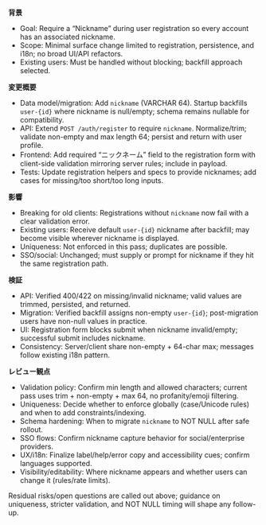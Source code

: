 **背景**
- Goal: Require a “Nickname” during user registration so every account has an associated nickname.
- Scope: Minimal surface change limited to registration, persistence, and i18n; no broad UI/API refactors.
- Existing users: Must be handled without blocking; backfill approach selected.

**変更概要**
- Data model/migration: Add `nickname` (VARCHAR 64). Startup backfills `user-{id}` where nickname is null/empty; schema remains nullable for compatibility.
- API: Extend `POST /auth/register` to require `nickname`. Normalize/trim; validate non-empty and max length 64; persist and return with user profile.
- Frontend: Add required “ニックネーム” field to the registration form with client-side validation mirroring server rules; include in payload.
- Tests: Update registration helpers and specs to provide nicknames; add cases for missing/too short/too long inputs.

**影響**
- Breaking for old clients: Registrations without `nickname` now fail with a clear validation error.
- Existing users: Receive default `user-{id}` nickname after backfill; may become visible wherever nickname is displayed.
- Uniqueness: Not enforced in this pass; duplicates are possible.
- SSO/social: Unchanged; must supply or prompt for nickname if they hit the same registration path.

**検証**
- API: Verified 400/422 on missing/invalid nickname; valid values are trimmed, persisted, and returned.
- Migration: Verified backfill assigns non-empty `user-{id}`; post-migration users have non-null values in practice.
- UI: Registration form blocks submit when nickname invalid/empty; successful submit includes nickname.
- Consistency: Server/client share non-empty + 64-char max; messages follow existing i18n pattern.

**レビュー観点**
- Validation policy: Confirm min length and allowed characters; current pass uses trim + non-empty + max 64, no profanity/emoji filtering.
- Uniqueness: Decide whether to enforce globally (case/Unicode rules) and when to add constraints/indexing.
- Schema hardening: When to migrate `nickname` to NOT NULL after safe rollout.
- SSO flows: Confirm nickname capture behavior for social/enterprise providers.
- UX/i18n: Finalize label/help/error copy and accessibility cues; confirm languages supported.
- Visibility/editability: Where nickname appears and whether users can change it (rules/rate limits).

Residual risks/open questions are called out above; guidance on uniqueness, stricter validation, and NOT NULL timing will shape any follow-up.